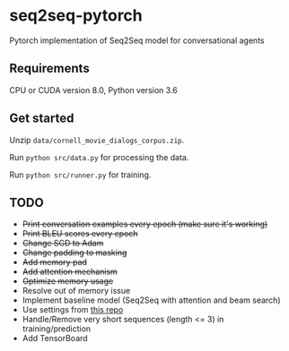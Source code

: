 # seq2seq-pytorch
Pytorch implementation of Seq2Seq model for conversational agents

## Requirements
CPU or CUDA version 8.0, Python version 3.6

## Get started
Unzip `data/cornell_movie_dialogs_corpus.zip`.

Run `python src/data.py` for processing the data.

Run `python src/runner.py` for training.

## TODO
* ~~Print conversation examples every epoch (make sure it's working)~~
* ~~Print BLEU scores every epoch~~
* ~~Change SGD to Adam~~
* ~~Change padding to masking~~
* ~~Add memory pad~~
* ~~Add attention mechanism~~
* ~~Optimize memory usage~~
* Resolve out of memory issue
* Implement baseline model (Seq2Seq with attention and beam search)
* Use settings from [this repo](https://github.com/jiweil/Neural-Dialogue-Generation)
* Handle/Remove very short sequences (length <= 3) in training/prediction
* Add TensorBoard
